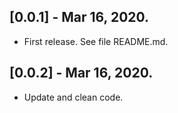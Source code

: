 ## [0.0.1] - Mar 16, 2020.

* First release. See file README.md.

## [0.0.2] - Mar 16, 2020.

* Update and clean code.
